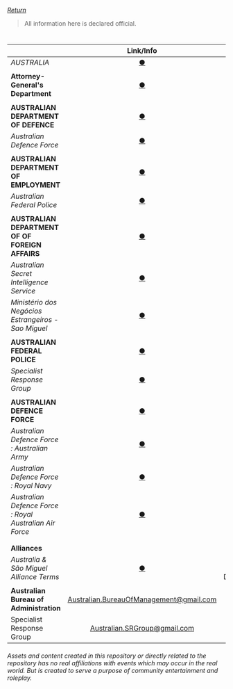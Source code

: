 [_Return_](https://github.com/EXYZED/AustralianPublicRepository/wiki)


> All information here is declared official.
#

|     														|         Link/Info                           	| Status 	|
|:---------------------------------------		|:-------------------------------------------------------------:	|:------:	|
| _AUSTRALIA_ 															| [**●**](https://www.roblox.com/My/Groups.aspx?gid=3158181) 	| Online 	|
|||
| **Attorney-General's Department** 			| [**●**](https://www.roblox.com/My/Groups.aspx?gid=3260425)| Online	|
|||
| **AUSTRALIAN DEPARTMENT OF DEFENCE** 			| [**●**](https://www.roblox.com/My/Groups.aspx?gid=3223188)| Online	|
| _Australian Defence Force_ 								| [**●**](https://www.roblox.com/My/Groups.aspx?gid=3223022) 	| Online 	|
|||
| **AUSTRALIAN DEPARTMENT OF EMPLOYMENT**		| [**●**](https://www.roblox.com/My/Groups.aspx?gid=3223198)   | Online	|
| _Australian Federal Police_ 							| [**●**](https://www.roblox.com/My/Groups.aspx?gid=3158310) 	| Online 	|
|||
| **AUSTRALIAN DEPARTMENT OF OF FOREIGN AFFAIRS**	|[**●**](https://www.roblox.com/My/Groups.aspx?gid=3223214)| Online|
|_Australian Secret Intelligence Service_|[**●**](https://www.roblox.com/My/Groups.aspx?gid=3189276)|Online
|_Ministério dos Negócios Estrangeiros - Sao Miguel_|[**●**](https://www.roblox.com/My/Groups.aspx?gid=2967351)|Online|
|||
| **AUSTRALIAN FEDERAL POLICE**	|[**●**](https://www.roblox.com/My/Groups.aspx?gid=3158310)| Online|
|_Specialist Response Group_|[**●**](https://www.roblox.com/My/Groups.aspx?gid=2967351)|Online|
|||
| **AUSTRALIAN DEFENCE FORCE**|[**●**](https://www.roblox.com/My/Groups.aspx?gid=3158310)| Online|
|_Australian Defence Force : Australian Army_|[**●**](https://www.roblox.com/Groups/group.aspx?gid=3223119)|Online
|_Australian Defence Force : Royal Navy_|[**●**](https://www.roblox.com/Groups/group.aspx?gid=3229845)|Online
|_Australian Defence Force : Royal Australian Air Force_|[**●**](https://www.roblox.com/Groups/group.aspx?gid=3229853)|Online
|||
|||
| **Alliances** 													|                                                               	|        	|
| _Australia & São Miguel Alliance Terms_ |[**●**](https://docs.google.com/document/d/1C44GCZu7FP5xFG4RY9Nbhc8CWNfYye1BMbQ88_1O4Rs/edit#heading=h.9utpiis8nul6)| Official and Declared 	|
|||
| **Australian Bureau of Administration** | Australian.BureauOfManagement@gmail.com      | Online |
| Specialist Response Group     | Australian.SRGroup@gmail.com  | Offline |




###### Assets and content created in this repository or directly related to the repository has no real affiliations with events which may occur in the real world. But is created to serve a purpose of community entertainment and roleplay.
